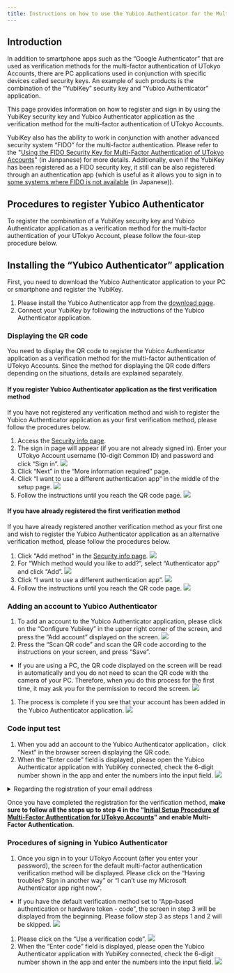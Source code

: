 ```yaml
---
title: Instructions on how to use the Yubico Authenticator for the Multi-Factor Authentication of UTokyo Accounts
---
```


## Introduction

In addition to smartphone apps such as the “Google Authenticator” that are used as verification methods for the multi-factor authentication of UTokyo Accounts, there are PC applications used in conjunction with specific devices called security keys. An example of such products is the combination of the “YubiKey” security key and “Yubico Authenticator” application.

This page provides information on how to register and sign in by using the YubiKey security key and Yubico Authenticator application as the verification method for the multi-factor authentication of UTokyo Accounts.

YubiKey also has the ability to work in conjunction with another advanced security system “FIDO” for the multi-factor authentication. Please refer to the "[Using the FIDO Security Key for Multi-Factor Authentication of UTokyo Accounts](/utokyo_account/mfa/fido-security_key)" (in Janpanese) for more details. Additionally, even if the YubiKey has been registered as a FIDO security key, it still can be also registered through an authentication app (which is useful as it allows you to sign in to [some systems where FIDO is not available](/utokyo_account/mfa/fido-security_key#unsupported-system) (in Japanese)).

## Procedures to register Yubico Authenticator

To register the combination of a YubiKey security key and Yubico Authenticator application as a verification method for the multi-factor authentication of your UTokyo Account, please follow the four-step procedure below.

## Installing the “Yubico Authenticator” application

First, you need to download the Yubico Authenticator application to your PC or smartphone and register the YubiKey.

1. Please install the Yubico Authenticator app from the [download page](https://www.yubico.com/products/yubico-authenticator/).
2. Connect your YubiKey by following the instructions of the Yubico Authenticator application.

### Displaying the QR code

You need to display the QR code to register the Yubico Authenticator application as a verification method for the multi-factor authentication of UTokyo Accounts. Since the method for displaying the QR code differs depending on the situations, details are explained separately.

#### If you register Yubico Authenticator application as the first verification method

If you have not registered any verification method and wish to register the Yubico Authenticator application as your first verification method, please follow the procedures below.

1. Access the [Security info page](https://account.activedirectory.windowsazure.com/proofup.aspx?proofup=1&whr=utac.u-tokyo.ac.jp).
2. The sign in page will appear (if you are not already signed in). Enter your UTokyo Account username (10-digit Common ID) and password and click “Sign in”.
![](../first.png)
3. Click “Next” in the “More information required” page.
4. Click “I want to use a different authentication app” in the middle of the setup page.
![](initial_other_auth_app.png)
5. Follow the instructions until you reach the QR code page.
![](initial_show_qr.png)

#### If you have already registered the first verification method

If you have already registered another verification method as your first one and wish to register the Yubico Authenticator application as an alternative verification method, please follow the procedures below.

1. Click "Add method" in the [Security info page](https://account.activedirectory.windowsazure.com/proofup.aspx?proofup=1&whr=utac.u-tokyo.ac.jp).
![](add_signin_method.png)
2. For “Which method would you like to add?”, select “Authenticator app” and click “Add”.
![](select_auth_app.png)
3. Click “I want to use a different authentication app”.
![](other_auth_app.png) 
4. Follow the instructions until you reach the QR code page.
![](yubico_show_qr.png)

### Adding an account to Yubico Authenticator

1. To add an account to the Yubico Authenticator application, please click on the “Configure Yubikey” in the upper right corner of the screen, and press the “Add account” displayed on the screen.
![](add_account.png)
1. Press the “Scan QR code” and scan the QR code according to the instructions on your screen, and press “Save”. <br>
* If you are using a PC, the QR code displayed on the screen will be read in automatically and you do not need to scan the QR code with the camera of your PC. Therefore, when you do this process for the first time, it may ask you for the permission to record the screen.
![](scan_qr.png)
1. The process is complete if you see that your account has been added in the Yubico Authenticator application.
![](account_list.png)

### Code input test

1. When you add an account to the Yubico Authenticator application，click ”Next” in the browser screen displaying the QR code.
2. When the “Enter code” field is displayed, please open the Yubico Authenticator application with YubiKey connected, check the 6-digit number shown in the app and enter the numbers into the input field.
![](test_enter_code.png)

<details><summary>Regarding the registration of your email address</summary>If you register Yubico Authenticator application as the first verification method, you will be prompted to enter your email address after completing the code input test. Please enter an email address OTHER THAN your ECCS Cloud Email if possible, and click “Next”. Enter the 6-digit code sent to your email address, and click “Next”.  <img src="first_email.png"></details>

Once you have completed the registration for the verification method, **make sure to follow all the steps up to step 4 in the "[Initial Setup Procedure of Multi-Factor Authentication for UTokyo Accounts](initial)" and enable Multi-Factor Authentication.**

### Procedures of signing in Yubico Authenticator

1. Once you sign in to your UTokyo Account (after you enter your password), the screen for the default multi-factor authentication verification method will be displayed. Please click on the “Having troubles? Sign in another way” or “I can’t use my Microsoft Authenticator app right now”. <br>
* If you have the default verification method set to “App-based authentication or hardware token - code”, the screen in step 3 will be displayed from the beginning. Please follow step 3 as steps 1 and 2 will be skipped.
![](signin_other_method.png)
1. Please click on the “Use a verification code”.
![](signin_select_totp.png)
1. When the “Enter code” field is displayed, please open the Yubico Authenticator application with YubiKey connected, check the 6-digit number shown in the app and enter the numbers into the input field.
![](signin_enter_code.png)
